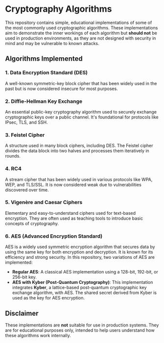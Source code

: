 # Cryptography Algorithms

This repository contains simple, educational implementations of some of the most commonly used cryptographic algorithms. These implementations aim to demonstrate the inner workings of each algorithm but **should not** be used in production environments, as they are not designed with security in mind and may be vulnerable to known attacks.

## Algorithms Implemented

### 1. **Data Encryption Standard (DES)**
A well-known symmetric-key block cipher that has been widely used in the past but is now considered insecure for most purposes.

### 2. **Diffie-Hellman Key Exchange**
An essential public-key cryptography algorithm used to securely exchange cryptographic keys over a public channel. It's foundational for protocols like IPsec, TLS, and SSH.

### 3. **Feistel Cipher**
A structure used in many block ciphers, including DES. The Feistel cipher divides the data block into two halves and processes them iteratively in rounds.

### 4. **RC4**
A stream cipher that has been widely used in various protocols like WPA, WEP, and TLS/SSL. It is now considered weak due to vulnerabilities discovered over time.

### 5. **Vigenère and Caesar Ciphers**
Elementary and easy-to-understand ciphers used for text-based encryption. They are often used as teaching tools to introduce basic concepts of cryptography.

### 6. **AES (Advanced Encryption Standard)**
AES is a widely used symmetric encryption algorithm that secures data by using the same key for both encryption and decryption. It is known for its efficiency and strong security. In this repository, two variations of AES are implemented:

- **Regular AES**: A classical AES implementation using a 128-bit, 192-bit, or 256-bit key.
- **AES with Kyber (Post-Quantum Cryptography)**: This implementation integrates **Kyber**, a lattice-based post-quantum cryptographic key exchange algorithm, with AES. The shared secret derived from Kyber is used as the key for AES encryption.

## **Disclaimer**
These implementations are **not** suitable for use in production systems. They are for educational purposes only, intended to help users understand how these algorithms work internally.
